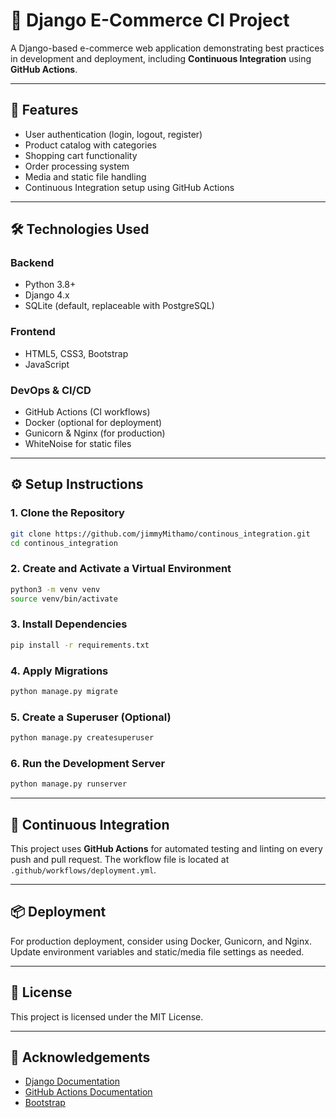 # 🛒 Django E-Commerce CI Project

A Django-based e-commerce web application demonstrating best practices in development and deployment, including **Continuous Integration** using **GitHub Actions**.

---

## 🚀 Features

- User authentication (login, logout, register)
- Product catalog with categories
- Shopping cart functionality
- Order processing system
- Media and static file handling
- Continuous Integration setup using GitHub Actions

---

## 🛠 Technologies Used

### Backend
- Python 3.8+
- Django 4.x
- SQLite (default, replaceable with PostgreSQL)

### Frontend
- HTML5, CSS3, Bootstrap
- JavaScript

### DevOps & CI/CD
- GitHub Actions (CI workflows)
- Docker (optional for deployment)
- Gunicorn & Nginx (for production)
- WhiteNoise for static files

---

## ⚙️ Setup Instructions

### 1. Clone the Repository

```bash
git clone https://github.com/jimmyMithamo/continous_integration.git
cd continous_integration
```

### 2. Create and Activate a Virtual Environment

```bash
python3 -m venv venv
source venv/bin/activate
```

### 3. Install Dependencies

```bash
pip install -r requirements.txt
```

### 4. Apply Migrations

```bash
python manage.py migrate
```

### 5. Create a Superuser (Optional)

```bash
python manage.py createsuperuser
```

### 6. Run the Development Server

```bash
python manage.py runserver
```

---

## 🤖 Continuous Integration

This project uses **GitHub Actions** for automated testing and linting on every push and pull request. The workflow file is located at `.github/workflows/deployment.yml`.

---

## 📦 Deployment

For production deployment, consider using Docker, Gunicorn, and Nginx. Update environment variables and static/media file settings as needed.

---

## 📄 License

This project is licensed under the MIT License.

---

## 🙏 Acknowledgements

- [Django Documentation](https://docs.djangoproject.com/)
- [GitHub Actions Documentation](https://docs.github.com/en/actions)
- [Bootstrap](https://getbootstrap.com/)
